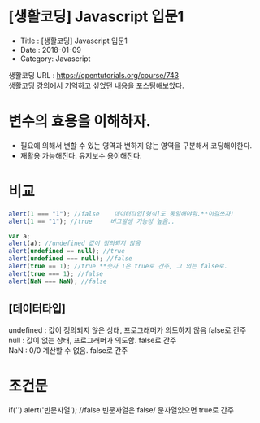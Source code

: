 # [생활코딩] Javascript 입문1

- Title : [생활코딩] Javascript 입문1
- Date : 2018-01-09
- Category: Javascript

생활코딩 URL : https://opentutorials.org/course/743  
생활코딩 강의에서 기억하고 싶었던 내용을 포스팅해보았다.

# 변수의 효용을 이해하자.

- 필요에 의해서 변할 수 있는 영역과 변하지 않는 영역을 구분해서 코딩해야한다.
- 재활용 가능해진다. 유지보수 용이해진다.

# 비교

```javascript
alert(1 === "1"); //false    데이터타입[형식]도 동일해야함.**이걸쓰자!
alert(1 == "1"); //true     버그발생 가능성 높음..

var a;
alert(a); //undefined 값이 정의되지 않음
alert(undefined == null); //true
alert(undefined === null); //false
alert(true == 1); //true **숫자 1은 true로 간주, 그 외는 false로.
alert(true === 1); //false
alert(NaN === NaN); //false
```

## [데이터타입]

undefined : 값이 정의되지 않은 상태, 프로그래머가 의도하지 않음 false로 간주  
null : 값이 없는 상태, 프로그래머가 의도함. false로 간주  
NaN : 0/0 계산할 수 없음. false로 간주

# 조건문

if('') alert('빈문자열'); //false 빈문자열은 false/ 문자열있으면 true로 간주
